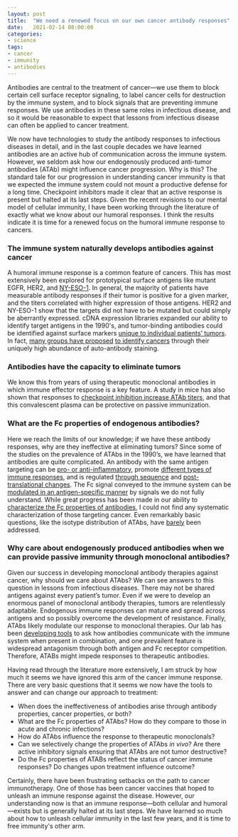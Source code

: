 ```yaml
---
layout: post
title:  "We need a renewed focus on our own cancer antibody responses"
date:   2021-02-14 08:00:00
categories:
- science
tags:
- cancer
- immunity
- antibodies
---
```

Antibodies are central to the treatment of cancer—we use them to block certain cell surface receptor signaling, to label cancer cells for destruction by the immune system, and to block signals that are preventing immune responses. We use antibodies in these same roles in infectious disease, and so it would be reasonable to expect that lessons from infectious disease can often be applied to cancer treatment.

We now have technologies to study the antibody responses to infectious diseases in detail, and in the last couple decades we have learned antibodies are an active hub of communication across the immune system. However, we seldom ask how our endogenously produced anti-tumor antibodies (ATAb) might influence cancer progression. Why is this? The standard tale for our progression in understanding cancer immunity is that we expected the immune system could not mount a productive defense for a long time. Checkpoint inhibitors made it clear that an active response is present but halted at its last steps. Given the recent revisions to our mental model of cellular immunity, I have been working through the literature of exactly what we know about our humoral responses. I think the results indicate it is time for a renewed focus on the humoral immune response to cancers.

### The immune system naturally develops antibodies against cancer

A humoral immune response is a common feature of cancers. This has most extensively been explored for prototypical surface antigens like mutant EGFR, HER2, and [NY-ESO-1](https://rupress.org/jem/article/187/8/1349/7598/A-Survey-of-the-Humoral-Immune-Response-of-Cancer). In general, the majority of patients have measurable antibody responses if their tumor is positive for a given marker, and the titers correlated with higher expression of those antigens. HER2 and NY-ESO-1 show that the targets did not have to be mutated but could simply be aberrantly expressed. cDNA expression libraries expanded our ability to identify target antigens in the 1990's, and tumor-binding antibodies could be identified against surface markers [unique to individual patients’ tumors](https://rupress.org/jem/article/187/8/1163/7587/New-Paths-in-Human-Cancer-Serology). In fact, [many groups have proposed](https://cebp.aacrjournals.org/content/22/12/2161) [to identify cancers](https://www.nature.com/articles/srep05088) through their uniquely high abundance of auto-antibody staining.

### Antibodies have the capacity to eliminate tumors

We know this from years of using therapeutic monoclonal antibodies in which immune effector response is a key feature. A study in mice has also shown that responses to [checkpoint inhibition increase ATAb titers](https://www.ncbi.nlm.nih.gov/pmc/articles/PMC4398916/), and that this convalescent plasma can be protective on passive immunization.

### What are the Fc properties of endogenous antibodies?

Here we reach the limits of our knowledge; if we have these antibody responses, why are they ineffective at eliminating tumors? Since some of the studies on the prevalence of ATAbs in the 1990’s, we have learned that antibodies are quite complicated. An antibody with the same antigen targeting can be [pro- or anti-inflammatory](https://doi.org/10.1016/j.ccell.2020.04.013), promote [different types of immune responses](https://immunology.sciencemag.org/content/2/7/eaah6413), and is regulated [through sequence](https://www.sciencemag.org/cgi/doi/10.1126/science.1118948) and [post-translational changes](https://www.pnas.org/cgi/doi/10.1073/pnas.0808248105). The Fc signal conveyed to the immune system can be [modulated in an antigen-specific manner](https://journals.plos.org/plospathogens/article?id=10.1371/journal.ppat.1005456) by signals we do not fully understand. While great progress has been made in our ability to [characterize the Fc properties of antibodies](https://doi.org/10.1016/j.cell.2015.10.027), I could not find any systematic characterization of those targeting cancer. Even remarkably basic questions, like the isotype distribution of ATAbs, have [barely](https://jci.me/65579/pdf) been addressed.

### Why care about endogenously produced antibodies when we can provide passive immunity through monoclonal antibodies?

Given our success in developing monoclonal antibody therapies against cancer, why should we care about ATAbs? We can see answers to this question in lessons from infectious diseases. There may not be shared antigens against every patient’s tumor. Even if we were to develop an enormous panel of monoclonal antibody therapies, tumors are relentlessly adaptable. Endogenous immune responses can mature and spread across antigens and so possibly overcome the development of resistance. Finally, ATAbs likely modulate our response to monoclonal therapies. Our lab has been [developing tools](https://doi.org/10.1016/j.cels.2018.05.018) to ask how antibodies communicate with the immune system when present in combination, and one prevailent feature is widespread antagonism through both antigen and Fc receptor competition. Therefore, ATABs might impede responses to therapeutic antibodies.

Having read through the literature more extensively, I am struck by how much it seems we have ignored this arm of the cancer immune response. There are very basic questions that it seems we now have the tools to answer and can change our approach to treatment:

-	When does the ineffectiveness of antibodies arise through antibody properties, cancer properties, or both?
-	What are the Fc properties of ATAbs? How do they compare to those in acute and chronic infections?
-	How do ATAbs influence the response to therapeutic monoclonals?
-	Can we selectively change the properties of ATAbs _in vivo_? Are there active inhibitory signals ensuring that ATAbs are not tumor destructive?
-	Do the Fc properties of ATABs reflect the status of cancer immune responses? Do changes upon treatment influence outcome?

Certainly, there have been frustrating setbacks on the path to cancer immunotherapy. One of those has been cancer vaccines that hoped to unleash an immune response against the disease. However, our understanding now is that an immune response—both cellular and humoral—exists but is generally halted at its last steps. We have learned so much about how to unleash cellular immunity in the last few years, and it is time to free immunity's other arm.
